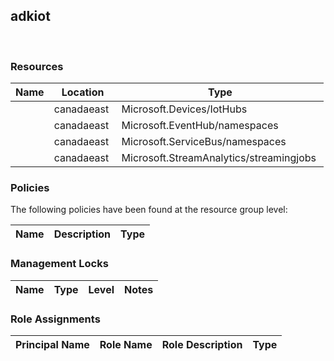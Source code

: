 
## adkiot 
 
### Resources


| Name | Location | Type |
| --- | --- | --- |
|   | canadaeast  | Microsoft.Devices/IotHubs  |
|   | canadaeast  | Microsoft.EventHub/namespaces  |
|   | canadaeast  | Microsoft.ServiceBus/namespaces  |
|   | canadaeast  | Microsoft.StreamAnalytics/streamingjobs  |

### Policies
The following policies have been found at the resource group level: 

| Name | Description | Type |
| --- | --- | --- |

### Management Locks


| Name | Type | Level | Notes |
| --- | --- | --- | --- |

### Role Assignments


| Principal Name | Role Name | Role Description | Type |
| --- | --- | --- | --- |
